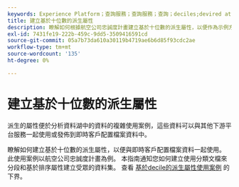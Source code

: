 ```yaml
---
keywords: Experience Platform；查詢服務；查詢服務；查詢；deciles;devired attributes;
title: 建立基於十位數的派生屬性
description: 瞭解如何根據航空公司忠誠度計畫建立基於十位數的派生屬性，以便作為示例方案與即時客戶配置檔案資料一起使用。
exl-id: 7431fe19-222b-459c-9dd5-3509416591cd
source-git-commit: 05a7b73da610a30119b4719ae6b6d85f93cdc2ae
workflow-type: tm+mt
source-wordcount: '135'
ht-degree: 0%

---
```


# 建立基於十位數的派生屬性

派生的屬性便於分析資料湖中的資料的複雜使用案例，這些資料可以與其他下游平台服務一起使用或發佈到即時客戶配置檔案資料中。

瞭解如何建立基於十位數的派生屬性，以便與即時客戶配置檔案資料一起使用。 此使用案例以航空公司忠誠度計畫為例。 本指南通知您如何建立使用分類文檔來分段和基於排序屬性建立受眾的資料集。 查看 [基於decile的派生屬性使用案例](../../use-cases/deciles-use-case.md) 的下界。
